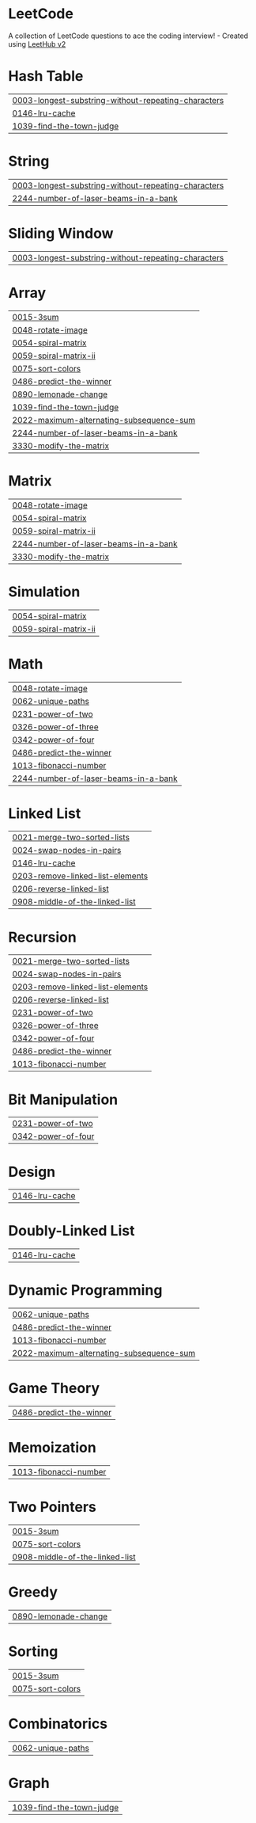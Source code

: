 # LeetCode
A collection of LeetCode questions to ace the coding interview! - Created using [LeetHub v2](https://github.com/arunbhardwaj/LeetHub-2.0)


# Hash Table
|  |
| ------- |
| [0003-longest-substring-without-repeating-characters](https://github.com/AbhishekNaik1112/LeetCode/tree/master/0003-longest-substring-without-repeating-characters) |
| [0146-lru-cache](https://github.com/AbhishekNaik1112/LeetCode/tree/master/0146-lru-cache) |
| [1039-find-the-town-judge](https://github.com/AbhishekNaik1112/LeetCode/tree/master/1039-find-the-town-judge) |
# String
|  |
| ------- |
| [0003-longest-substring-without-repeating-characters](https://github.com/AbhishekNaik1112/LeetCode/tree/master/0003-longest-substring-without-repeating-characters) |
| [2244-number-of-laser-beams-in-a-bank](https://github.com/AbhishekNaik1112/LeetCode/tree/master/2244-number-of-laser-beams-in-a-bank) |
# Sliding Window
|  |
| ------- |
| [0003-longest-substring-without-repeating-characters](https://github.com/AbhishekNaik1112/LeetCode/tree/master/0003-longest-substring-without-repeating-characters) |
# Array
|  |
| ------- |
| [0015-3sum](https://github.com/AbhishekNaik1112/LeetCode/tree/master/0015-3sum) |
| [0048-rotate-image](https://github.com/AbhishekNaik1112/LeetCode/tree/master/0048-rotate-image) |
| [0054-spiral-matrix](https://github.com/AbhishekNaik1112/LeetCode/tree/master/0054-spiral-matrix) |
| [0059-spiral-matrix-ii](https://github.com/AbhishekNaik1112/LeetCode/tree/master/0059-spiral-matrix-ii) |
| [0075-sort-colors](https://github.com/AbhishekNaik1112/LeetCode/tree/master/0075-sort-colors) |
| [0486-predict-the-winner](https://github.com/AbhishekNaik1112/LeetCode/tree/master/0486-predict-the-winner) |
| [0890-lemonade-change](https://github.com/AbhishekNaik1112/LeetCode/tree/master/0890-lemonade-change) |
| [1039-find-the-town-judge](https://github.com/AbhishekNaik1112/LeetCode/tree/master/1039-find-the-town-judge) |
| [2022-maximum-alternating-subsequence-sum](https://github.com/AbhishekNaik1112/LeetCode/tree/master/2022-maximum-alternating-subsequence-sum) |
| [2244-number-of-laser-beams-in-a-bank](https://github.com/AbhishekNaik1112/LeetCode/tree/master/2244-number-of-laser-beams-in-a-bank) |
| [3330-modify-the-matrix](https://github.com/AbhishekNaik1112/LeetCode/tree/master/3330-modify-the-matrix) |
# Matrix
|  |
| ------- |
| [0048-rotate-image](https://github.com/AbhishekNaik1112/LeetCode/tree/master/0048-rotate-image) |
| [0054-spiral-matrix](https://github.com/AbhishekNaik1112/LeetCode/tree/master/0054-spiral-matrix) |
| [0059-spiral-matrix-ii](https://github.com/AbhishekNaik1112/LeetCode/tree/master/0059-spiral-matrix-ii) |
| [2244-number-of-laser-beams-in-a-bank](https://github.com/AbhishekNaik1112/LeetCode/tree/master/2244-number-of-laser-beams-in-a-bank) |
| [3330-modify-the-matrix](https://github.com/AbhishekNaik1112/LeetCode/tree/master/3330-modify-the-matrix) |
# Simulation
|  |
| ------- |
| [0054-spiral-matrix](https://github.com/AbhishekNaik1112/LeetCode/tree/master/0054-spiral-matrix) |
| [0059-spiral-matrix-ii](https://github.com/AbhishekNaik1112/LeetCode/tree/master/0059-spiral-matrix-ii) |
# Math
|  |
| ------- |
| [0048-rotate-image](https://github.com/AbhishekNaik1112/LeetCode/tree/master/0048-rotate-image) |
| [0062-unique-paths](https://github.com/AbhishekNaik1112/LeetCode/tree/master/0062-unique-paths) |
| [0231-power-of-two](https://github.com/AbhishekNaik1112/LeetCode/tree/master/0231-power-of-two) |
| [0326-power-of-three](https://github.com/AbhishekNaik1112/LeetCode/tree/master/0326-power-of-three) |
| [0342-power-of-four](https://github.com/AbhishekNaik1112/LeetCode/tree/master/0342-power-of-four) |
| [0486-predict-the-winner](https://github.com/AbhishekNaik1112/LeetCode/tree/master/0486-predict-the-winner) |
| [1013-fibonacci-number](https://github.com/AbhishekNaik1112/LeetCode/tree/master/1013-fibonacci-number) |
| [2244-number-of-laser-beams-in-a-bank](https://github.com/AbhishekNaik1112/LeetCode/tree/master/2244-number-of-laser-beams-in-a-bank) |
# Linked List
|  |
| ------- |
| [0021-merge-two-sorted-lists](https://github.com/AbhishekNaik1112/LeetCode/tree/master/0021-merge-two-sorted-lists) |
| [0024-swap-nodes-in-pairs](https://github.com/AbhishekNaik1112/LeetCode/tree/master/0024-swap-nodes-in-pairs) |
| [0146-lru-cache](https://github.com/AbhishekNaik1112/LeetCode/tree/master/0146-lru-cache) |
| [0203-remove-linked-list-elements](https://github.com/AbhishekNaik1112/LeetCode/tree/master/0203-remove-linked-list-elements) |
| [0206-reverse-linked-list](https://github.com/AbhishekNaik1112/LeetCode/tree/master/0206-reverse-linked-list) |
| [0908-middle-of-the-linked-list](https://github.com/AbhishekNaik1112/LeetCode/tree/master/0908-middle-of-the-linked-list) |
# Recursion
|  |
| ------- |
| [0021-merge-two-sorted-lists](https://github.com/AbhishekNaik1112/LeetCode/tree/master/0021-merge-two-sorted-lists) |
| [0024-swap-nodes-in-pairs](https://github.com/AbhishekNaik1112/LeetCode/tree/master/0024-swap-nodes-in-pairs) |
| [0203-remove-linked-list-elements](https://github.com/AbhishekNaik1112/LeetCode/tree/master/0203-remove-linked-list-elements) |
| [0206-reverse-linked-list](https://github.com/AbhishekNaik1112/LeetCode/tree/master/0206-reverse-linked-list) |
| [0231-power-of-two](https://github.com/AbhishekNaik1112/LeetCode/tree/master/0231-power-of-two) |
| [0326-power-of-three](https://github.com/AbhishekNaik1112/LeetCode/tree/master/0326-power-of-three) |
| [0342-power-of-four](https://github.com/AbhishekNaik1112/LeetCode/tree/master/0342-power-of-four) |
| [0486-predict-the-winner](https://github.com/AbhishekNaik1112/LeetCode/tree/master/0486-predict-the-winner) |
| [1013-fibonacci-number](https://github.com/AbhishekNaik1112/LeetCode/tree/master/1013-fibonacci-number) |
# Bit Manipulation
|  |
| ------- |
| [0231-power-of-two](https://github.com/AbhishekNaik1112/LeetCode/tree/master/0231-power-of-two) |
| [0342-power-of-four](https://github.com/AbhishekNaik1112/LeetCode/tree/master/0342-power-of-four) |
# Design
|  |
| ------- |
| [0146-lru-cache](https://github.com/AbhishekNaik1112/LeetCode/tree/master/0146-lru-cache) |
# Doubly-Linked List
|  |
| ------- |
| [0146-lru-cache](https://github.com/AbhishekNaik1112/LeetCode/tree/master/0146-lru-cache) |
# Dynamic Programming
|  |
| ------- |
| [0062-unique-paths](https://github.com/AbhishekNaik1112/LeetCode/tree/master/0062-unique-paths) |
| [0486-predict-the-winner](https://github.com/AbhishekNaik1112/LeetCode/tree/master/0486-predict-the-winner) |
| [1013-fibonacci-number](https://github.com/AbhishekNaik1112/LeetCode/tree/master/1013-fibonacci-number) |
| [2022-maximum-alternating-subsequence-sum](https://github.com/AbhishekNaik1112/LeetCode/tree/master/2022-maximum-alternating-subsequence-sum) |
# Game Theory
|  |
| ------- |
| [0486-predict-the-winner](https://github.com/AbhishekNaik1112/LeetCode/tree/master/0486-predict-the-winner) |
# Memoization
|  |
| ------- |
| [1013-fibonacci-number](https://github.com/AbhishekNaik1112/LeetCode/tree/master/1013-fibonacci-number) |
# Two Pointers
|  |
| ------- |
| [0015-3sum](https://github.com/AbhishekNaik1112/LeetCode/tree/master/0015-3sum) |
| [0075-sort-colors](https://github.com/AbhishekNaik1112/LeetCode/tree/master/0075-sort-colors) |
| [0908-middle-of-the-linked-list](https://github.com/AbhishekNaik1112/LeetCode/tree/master/0908-middle-of-the-linked-list) |
# Greedy
|  |
| ------- |
| [0890-lemonade-change](https://github.com/AbhishekNaik1112/LeetCode/tree/master/0890-lemonade-change) |
# Sorting
|  |
| ------- |
| [0015-3sum](https://github.com/AbhishekNaik1112/LeetCode/tree/master/0015-3sum) |
| [0075-sort-colors](https://github.com/AbhishekNaik1112/LeetCode/tree/master/0075-sort-colors) |
# Combinatorics
|  |
| ------- |
| [0062-unique-paths](https://github.com/AbhishekNaik1112/LeetCode/tree/master/0062-unique-paths) |
# Graph
|  |
| ------- |
| [1039-find-the-town-judge](https://github.com/AbhishekNaik1112/LeetCode/tree/master/1039-find-the-town-judge) |